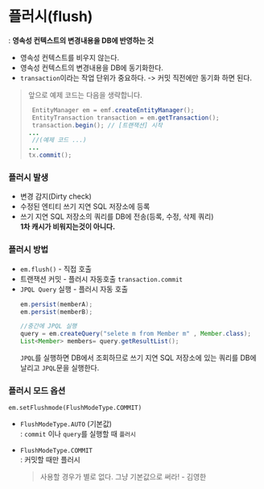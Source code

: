 # 플러시(flush)
: **영속성 컨텍스트의 변경내용을 DB에 반영하는 것**
- 영속성 컨텍스트를 비우지 않는다.
- 영속성 컨텍스트의 변경내용을 DB에 동기화한다.
- `transaction`이라는 작업 단위가 중요하다. -> 커밋 직전에만 동기화 하면 된다.

> 앞으로 예제 코드는 다음을 생략합니다.
> ```java
>  EntityManager em = emf.createEntityManager();
>  EntityTransaction transaction = em.getTransaction();
>  transaction.begin(); // [트랜잭션] 시작
> ...
>  //(예제 코드 ...)
> ...
> tx.commit();
>  ```

### 플러시 발생
- 변경 감지(Dirty check)
- 수정된 엔티티 쓰기 지연 SQL 저장소에 등록
- 쓰기 지연 SQL 저장소의 쿼리를 DB에 전송(등록, 수정, 삭제 쿼리)  
  **1차 캐시가 비워지는것이 아니다.**
    
### 플러시 방법
- `em.flush()` - 직접 호출
- 트랜잭션 커밋 - 플러시 자동호출
  `transaction.commit`
- `JPQL Query` 실행 - 플러시 자동 호출
    ```java
    em.persist(memberA);
    em.persist(memberB);

    //중간에 JPQL 실행
    query = em.createQuery("selete m from Member m" , Member.class);
    List<Member> members= query.getResultList();
    ```
    `JPQL`를 실행하면 DB에서 조회하므로 쓰기 지연 SQL 저장소에 있는 쿼리를 DB에 날리고 `JPQL`문을 실행한다. 

### 플러시 모드 옵션
`em.setFlushmode(FlushModeType.COMMIT)`
- `FlushModeType.AUTO` (기본값)  
  : `commit` 이나 `query`를 실행할 때 `플러시`  

- `FlushModeType.COMMIT`  
  : 커밋할 때만 플러시
  >사용할 경우가 별로 없다. 그냥 기본값으로 써라! - 김영한
  